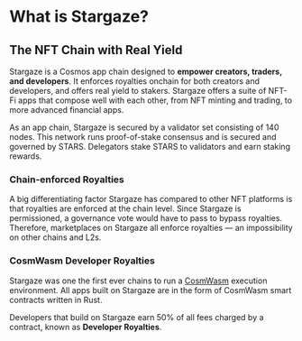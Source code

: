 # What is Stargaze?

## The NFT Chain with Real Yield

Stargaze is a Cosmos app chain designed to **empower creators, traders, and developers**. It enforces royalties onchain for both creators and developers, and offers real yield to stakers. Stargaze offers a suite of NFT-Fi apps that compose well with each other, from NFT minting and trading, to more advanced financial apps.

As an app chain, Stargaze is secured by a validator set consisting of 140 nodes. This network runs proof-of-stake consensus and is secured and governed by STARS. Delegators stake STARS to validators and earn staking rewards.&#x20;

### Chain-enforced Royalties

A big differentiating factor Stargaze has compared to other NFT platforms is that royalties are enforced at the chain level. Since Stargaze is permissioned, a governance vote would have to pass to bypass royalties. Therefore, marketplaces on Stargaze all enforce royalties — an impossibility on other chains and L2s.

### CosmWasm Developer Royalties

Stargaze was one the first ever chains to run a [CosmWasm](https://cosmwasm.com/) execution environment. All apps built on Stargaze are in the form of CosmWasm smart contracts written in Rust.

Developers that build on Stargaze earn 50% of all fees charged by a contract, known as **Developer Royalties**.
